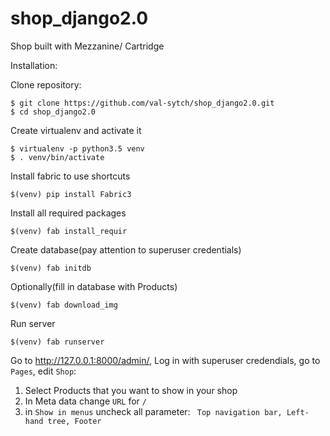 # shop_django2.0
Shop built with Mezzanine/ Cartridge

Installation:

Clone repository:
```
$ git clone https://github.com/val-sytch/shop_django2.0.git
$ cd shop_django2.0
```
Create virtualenv and activate it
```
$ virtualenv -p python3.5 venv
$ . venv/bin/activate
```
Install fabric to use shortcuts
```
$(venv) pip install Fabric3
```
Install all required packages
```
$(venv) fab install_requir
```
Create database(pay attention to superuser credentials)
```
$(venv) fab initdb
```
Optionally(fill in database with Products)
```
$(venv) fab download_img
```
Run server
```
$(venv) fab runserver
```
Go to http://127.0.0.1:8000/admin/, Log in with superuser credendials, go to ```Pages```, edit ```Shop```:

1. Select Products that you want to show in your shop
2. In Meta data change ```URL``` for ```/```
3. in ```Show in menus``` uncheck all parameter: ``` Top navigation bar, Left-hand tree, Footer```
